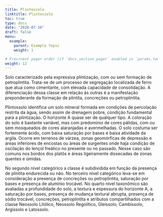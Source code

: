 ```yaml
---
title: Plintossolo
linktitle: Plintossolo
toc: true
type: docs
date: "2020-07-16"
draft: false
menu:
  example:
    parent: Example Topic
    weight: 1

# Prev/next pager order (if `docs_section_pager` enabled in `params.toml`)
weight: 12
---
```


Solo caracterizado pela expressiva plintização, com ou sem formação de petroplintita. Trata-se de um processo de segregação localizada de ferro que atua como cimentante, com elevada capacidade de consolidação. A diferenciação dessa classe em relação às outras é a manifestação preponderante da formação de plintita, concreções ou petroplintita.

Plintossolo identifica um solo mineral formada em condições de percolação restrita da água, sendo assim de drenagem pobre, condição fundamental para a plintização. O horizonte A quase ser de qualquer tipo. A coloração do solo é bastante variável, mas com predomínio de cores pálidas, com ou sem mosqueados de cores alaranjadas e avermelhadas. O solo costuma ser fortemente ácido, com baixa saturação por bases e baixa atividade da argila. Ocorre em terrenos de várzea, zonas geomórficas de depressão e áreas inferiores de encostas ou áreas de surgentes onde haja condição de oscilação do lençol freático no presente ou no passado. Nesse caso são comuns nos bordos dos platôs e áreas ligeiramente dissecadas de zonas quentes e úmidas.

No segundo nível categórico a classe é subdividida em função da presença de plintita endurecida ou não. No terceiro nível categórico leva-se em consideração a presença de concreções ou petroplintita, saturação por bases e presença de alumínio trocável. No quarto nível taxonômico são avaliadas a profundidade do solo, a textura e espessura do horizonte A, a saturação por bases, presença de mudança textural abrupta, presença de sódio trocável, concreções, petroplintita e atributos compartilhados com a classe Neossolo Litólico, Neossolo Regolítico, Gleissolo, Cambissolo, Argissolo e Latossolo.
